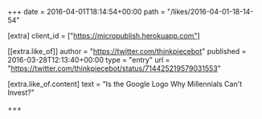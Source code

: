+++
date = 2016-04-01T18:14:54+00:00
path = "/likes/2016-04-01-18-14-54"

[extra]
client_id = ["https://micropublish.herokuapp.com"]

[[extra.like_of]]
author = "https://twitter.com/thinkpiecebot"
published = 2016-03-28T12:13:40+00:00
type = "entry"
url = "https://twitter.com/thinkpiecebot/status/714425219579031553"

[extra.like_of.content]
text = "Is the Google Logo Why Millennials Can't Invest?"

+++

